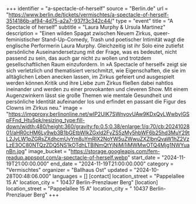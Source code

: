 +++
identifier = "a-spectacle-of-herself"
source = "Berlin.de"
url = "https://www.berlin.de/tickets/vermischtes/a-spectacle-of-herself-3514186b-af94-4d75-a2a7-937f3c342c44/"
type = "event"
title = "A Spectacle of herself"
subtitle = "Laura Murphy & Ursula Martinez"
description = "Einen wilden Spagat zwischen Neuem Zirkus, queer-feministischer Stand-Up-Comedy, Trash und poetischer Intimität wagt die englische Performerin Laura Murphy. Gleichzeitig ist ihr Solo eine zutiefst persönliche Auseinandersetzung mit der Frage, was es bedeutet, nicht passend zu sein, das auch gar nicht zu wollen und trotzdem gesellschaftlichen Raum einzufordern. In »A Spectacle of herself« zeigt sie sich verletzlich und thematisiert verschmitzt, wie Eigenschaften, die sie im alltäglichen Leben anecken lassen, im Zirkus gefeiert und ausgespielt werden können.Kritik und ihre Liebe zum Zirkus fließen dabei nahtlos ineinander und werden zu einer provokanten und cleveren Show. Mit einem Augenzwinkern lässt sie große Themen wie mentale Gesundheit und persönliche Identität aufeinander los und erfindet en passant die Figur des Clowns im Zirkus neu."
image = "https://imgproxy.berlinonline.net/wIP2UlK7SWnyovUAw9KDxQyLWwbyIGSpFFnd_Htu5pk/resizing_type:fill-down/width:480/height:360/gravity:fp:0.5:0.38/enlarge:1/q:70/cb:2024102801/aHR0cHM6Ly9wb3B1bGEtbWlkZGxld2FyZS5zMy5hbWF6b25hd3MuY29tL2JvLW1pZGRsZXdhcmUvYm8uYmRlX2NoYW5uZWwuZXZlbnQvaW1hZ2VzLzE3OC80NTQzZDQ5NS1kOTdhLTBlNmQtYjNiMi1iMWMwOTQ4Mjg1NWYuanBn.jpg"
image_bucket = "https://storage.googleapis.com/fem-readup.appspot.com/a-spectacle-of-herself.webp"
start_date = "2024-11-19T21:00:00.000"
end_date = "2024-11-19T21:00:00.000"
category = "Vermischtes"
organizer = "Ballhaus Ost"
updated = "2024-10-28T00:48:06.000"
languages = []
[contact]
location_street = "Pappelallee 15 A"
location_city = " 10437 Berlin-Prenzlauer Berg"
[location]
location_street = "Pappelallee 15 A"
location_city = " 10437 Berlin-Prenzlauer Berg"
+++